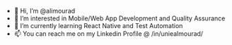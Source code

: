 - 👋 Hi, I’m @alimourad
- 👀 I’m interested in Mobile/Web App Development and Quality Assurance
- 🌱 I’m currently learning React Native and Test Automation
- 📫 You can reach me on my Linkedin Profile @ /in/uniealmourad/
